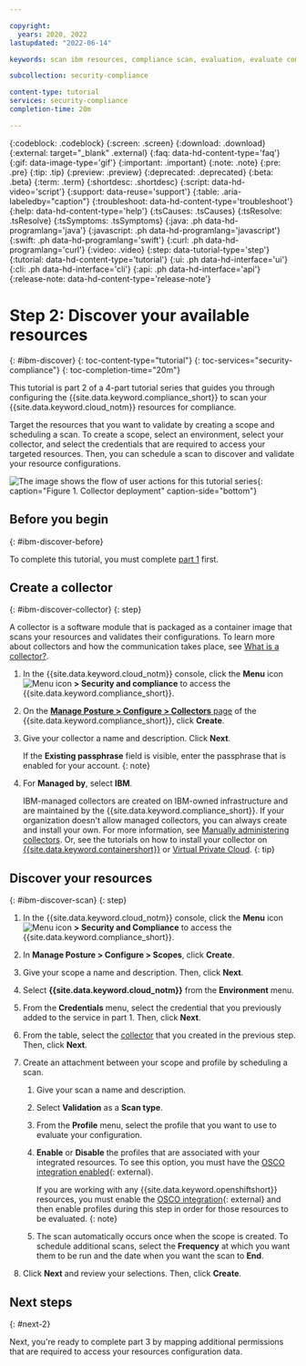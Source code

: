 ```yaml
---

copyright:
  years: 2020, 2022
lastupdated: "2022-06-14"

keywords: scan ibm resources, compliance scan, evaluation, evaluate compliance

subcollection: security-compliance

content-type: tutorial
services: security-compliance
completion-time: 20m

---
```


{:codeblock: .codeblock}
{:screen: .screen}
{:download: .download}
{:external: target="_blank" .external}
{:faq: data-hd-content-type='faq'}
{:gif: data-image-type='gif'}
{:important: .important}
{:note: .note}
{:pre: .pre}
{:tip: .tip}
{:preview: .preview}
{:deprecated: .deprecated}
{:beta: .beta}
{:term: .term}
{:shortdesc: .shortdesc}
{:script: data-hd-video='script'}
{:support: data-reuse='support'}
{:table: .aria-labeledby="caption"}
{:troubleshoot: data-hd-content-type='troubleshoot'}
{:help: data-hd-content-type='help'}
{:tsCauses: .tsCauses}
{:tsResolve: .tsResolve}
{:tsSymptoms: .tsSymptoms}
{:java: .ph data-hd-programlang='java'}
{:javascript: .ph data-hd-programlang='javascript'}
{:swift: .ph data-hd-programlang='swift'}
{:curl: .ph data-hd-programlang='curl'}
{:video: .video}
{:step: data-tutorial-type='step'}
{:tutorial: data-hd-content-type='tutorial'}
{:ui: .ph data-hd-interface='ui'}
{:cli: .ph data-hd-interface='cli'}
{:api: .ph data-hd-interface='api'}
{:release-note: data-hd-content-type='release-note'}


# Step 2: Discover your available resources
{: #ibm-discover}
{: toc-content-type="tutorial"}
{: toc-services="security-compliance"}
{: toc-completion-time="20m"}

This tutorial is part 2 of a 4-part tutorial series that guides you through configuring the {{site.data.keyword.compliance_short}} to scan your {{site.data.keyword.cloud_notm}} resources for compliance.

Target the resources that you want to validate by creating a scope and scheduling a scan. To create a scope, select an environment, select your collector, and select the credentials that are required to access your targeted resources. Then, you can schedule a scan to discover and validate your resource configurations.

![The image shows the flow of user actions for this tutorial series](../images/credential-tutorial.svg){: caption="Figure 1. Collector deployment" caption-side="bottom"}


## Before you begin
{: #ibm-discover-before}

To complete this tutorial, you must complete [part 1](/docs/security-compliance?topic=security-compliance-ibm-credential) first. 


## Create a collector
{: #ibm-discover-collector}
{: step}

A collector is a software module that is packaged as a container image that scans your resources and validates their configurations. To learn more about collectors and how the communication takes place, see [What is a collector?](/docs/security-compliance?topic=security-compliance-collector).


1. In the {{site.data.keyword.cloud_notm}} console, click the **Menu** icon ![Menu icon](../../icons/icon_hamburger.svg) **> Security and compliance** to access the {{site.data.keyword.compliance_short}}.
2. On the [**Manage Posture > Configure > Collectors** page](/security-compliance/collectors) of the {{site.data.keyword.compliance_short}}, click **Create**.
3. Give your collector a name and description. Click **Next**.

   If the **Existing passphrase** field is visible, enter the passphrase that is enabled for your account.
   {: note}

4. For **Managed by**, select **IBM**.

   IBM-managed collectors are created on IBM-owned infrastructure and are maintained by the {{site.data.keyword.compliance_short}}. If your organization doesn't allow managed collectors, you can always create and install your own. For more information, see [Manually administering collectors](/docs/security-compliance?topic=security-compliance-collector-manual). Or, see the tutorials on how to install your collector on [{{site.data.keyword.containershort}}](/docs/security-compliance?topic=security-compliance-collector-iks) or [Virtual Private Cloud](/docs/security-compliance?topic=security-compliance-collector-vpc).
   {: tip}


## Discover your resources
{: #ibm-discover-scan}
{: step}

1. In the {{site.data.keyword.cloud_notm}} console, click the **Menu** icon ![Menu icon](../../icons/icon_hamburger.svg) **> Security and Compliance** to access the {{site.data.keyword.compliance_short}}.
2. In **Manage Posture > Configure > Scopes**, click **Create**.
3. Give your scope a name and description. Then, click **Next**.
4. Select **{{site.data.keyword.cloud_notm}}** from the **Environment** menu.
5. From the **Credentials** menu, select the credential that you previously added to the service in part 1. Then, click **Next**.
6. From the table, select the [collector](/docs/security-compliance?topic=security-compliance-collector) that you created in the previous step. Then, click **Next**.
7. Create an attachment between your scope and profile by scheduling a scan. 

   1. Give your scan a name and description.
   2. Select **Validation** as a **Scan type**.
   3. From the **Profile** menu, select the profile that you want to use to evaluate your configuration.
   4. **Enable** or **Disable** the profiles that are associated with your integrated resources. To see this option, you must have the [OSCO integration enabled](/security-compliance/integrations){: external}.

      If you are working with any {{site.data.keyword.openshiftshort}} resources, you must enable the [OSCO integration](/security-compliance/integrations){: external} and then enable profiles during this step in order for those resources to be evaluated.
      {: note}

   5. The scan automatically occurs once when the scope is created. To schedule additional scans, select the **Frequency** at which you want them to be run and the date when you want the scan to **End**.

8. Click **Next** and review your selections. Then, click **Create**.


## Next steps
{: #next-2}

Next, you're ready to complete part 3 by mapping additional permissions that are required to access your resources configuration data.

